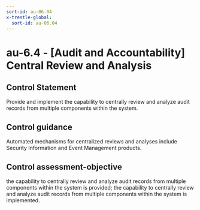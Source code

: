 ```yaml
---
sort-id: au-06.04
x-trestle-global:
  sort-id: au-06.04
---
```


# au-6.4 - \[Audit and Accountability\] Central Review and Analysis

## Control Statement

Provide and implement the capability to centrally review and analyze audit records from multiple components within the system.

## Control guidance

Automated mechanisms for centralized reviews and analyses include Security Information and Event Management products.

## Control assessment-objective

the capability to centrally review and analyze audit records from multiple components within the system is provided;
the capability to centrally review and analyze audit records from multiple components within the system is implemented.

